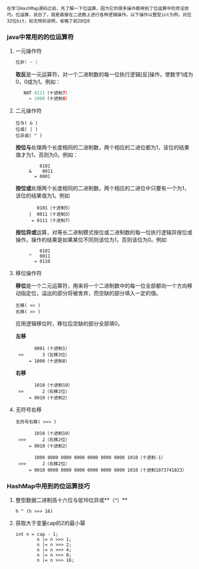 ```
在学习HashMap源码之前，先了解一下位运算，因为它的很多操作都用到了位运算中的奇淫技巧。位运算，说白了，就是直接在二进数上进行各种逻辑操作。以下操作以整型int为例，对应32位bit，如无特别说明，省略了前28位0
```

### java中常用的的位运算符

1. 一元操作符

   ```java
   位非( ~ )
   ```

   **取反**是一元运算符，对一个二进制数的每一位执行逻辑[反]操作。使数字1成为0，0成为1。例如：

   ```java
      NOT 0111（十进制7）
        = 1000（十进制8）
   ```

2. 二元操作符

   ```
   位与( & )
   位或( | )
   位异或( ^ )
   ```

   **按位与**处理两个长度相同的二进制数，两个相应的二进位都为1，该位的结果值才为1，否则为0。例如：

   ```
            0101
        &	 0011
          = 0001
   ```

   **按位或**处理两个长度相同的二进制数，两个相应的二进位中只要有一个为1，该位的结果值为1。例如

   ```
           0101（十进制5）
        |  0011（十进制3）
         = 0111（十进制7）
   ```

   **按位异或**运算，对等长二进制模式按位或二进制数的每一位执行逻辑异按位或操作。操作的结果是如果某位不同则该位为1，否则该位为0。例如

   ```
            0101
        ^   0011
          = 0110
   ```

3. 移位操作符

   **移位**是一个二元运算符，用来将一个二进制数中的每一位全部都向一个方向移动指定位，溢出的部分将被舍弃，而空缺的部分填入一定的值。

   ```
   左移( << )
   右移( >> )
   ```

   应用逻辑移位时，移位后空缺的部分全部填0。

   **左移**

   ```
          0001（十进制1）
    <<       3（左移3位）
        = 1000（十进制8）
   
   ```

   **右移**

   ```
          1010（十进制10）
    >>       2（右移2位）
        = 0010（十进制2）
   ```

4. 无符号右移

   ```
   无符号右移( >>> )
   ```

   ```
          1010（十进制10）
    >>>      2（右移2位）
        = 0010（十进制2）
   ```

   ```
          1000 0000 0000 0000 0000 0000 0000 1010（十进制-1）
    >>>      2（右移2位）
        = 0010 0000 0000 0000 0000 0000 0000 1010（十进制1073741823）
   ```


### HashMap中用到的位运算技巧

1. 整型数据二进制高十六位与低16位异或**（^）**

   ```
   h ^ (h >>> 16)
   ```

2. 获取大于变量cap的2的最小幂

   ```
   int n = cap - 1;
           n |= n >>> 1;
           n |= n >>> 2;
           n |= n >>> 4;
           n |= n >>> 8;
           n |= n >>> 16;
   ```
